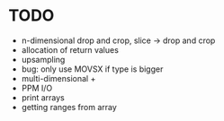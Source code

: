 # TODO

* n-dimensional drop and crop, slice -> drop and crop
* allocation of return values
* upsampling
* bug: only use MOVSX if type is bigger
* multi-dimensional +
* PPM I/O
* print arrays
* getting ranges from array
